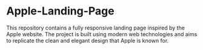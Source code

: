 # Apple-Landing-Page
This repository contains a fully responsive landing page inspired by the Apple website. The project is built using modern web technologies and aims to replicate the clean and elegant design that Apple is known for.
